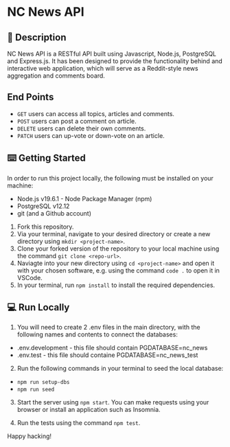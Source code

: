 # NC News API

## 📝 Description

NC News API is a RESTful API built using Javascript, Node.js, PostgreSQL and Express.js. It has been designed to provide the functionality behind and interactive web application, which will serve as a Reddit-style news aggregation and comments board. 

## End Points

* `GET` users can access all topics, articles and comments.
* `POST` users can post a comment on article.
* `DELETE` users can delete their own comments.
* `PATCH` users can up-vote or down-vote on an article.

## ⌨️ Getting Started

In order to run this project locally, the following must be installed on your machine:

* Node.js v19.6.1 - Node Package Manager (npm)
* PostgreSQL v12.12 
* git (and a Github account)

1. Fork this repository.
2. Via your terminal, navigate to your desired directory or create a new directory using `mkdir <project-name>`. 
3. Clone your forked version of the repository to your local machine using the command `git clone <repo-url>`.
3. Naviagte into your new directory using `cd <project-name>` and open it with your chosen software, e.g. using the command `code .` to open it in VSCode.
4. In your terminal, run `npm install` to install the required dependencies.

## 💻 Run Locally

1. You will need to create 2 .env files in the main directory, with the following names and contents to connect the databases:

* .env.development - this file should contain PGDATABASE=nc_news
* .env.test - this file should containe PGDATABASE=nc_news_test

2. Run the following commands in your terminal to seed the local database:

* `npm run setup-dbs`
* `npm run seed`

3. Start the server using `npm start`. You can make requests using your browser or install an application such as Insomnia.

4. Run the tests using the command `npm test`.

Happy hacking!
